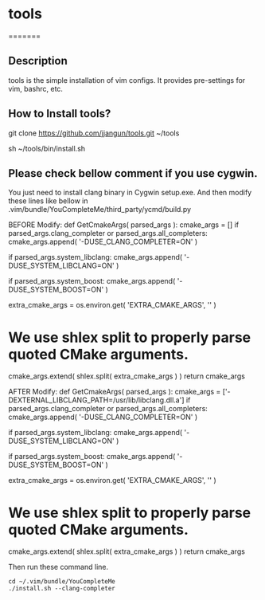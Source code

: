 # tools
=======

Description
-----------
tools is the simple installation of vim configs.
It provides pre-settings for vim, bashrc, etc.

How to Install tools?
-----------
git clone https://github.com/jjangun/tools.git ~/tools

sh ~/tools/bin/install.sh

Please check bellow comment if you use cygwin.
-----------
You just need to install clang binary in Cygwin setup.exe.
And then modify these lines like bellow in .vim/bundle/YouCompleteMe/third_party/ycmd/build.py

BEFORE Modify:
def GetCmakeArgs( parsed_args ):
  cmake_args = []
  if parsed_args.clang_completer or parsed_args.all_completers:
    cmake_args.append( '-DUSE_CLANG_COMPLETER=ON' )

  if parsed_args.system_libclang:
    cmake_args.append( '-DUSE_SYSTEM_LIBCLANG=ON' )

  if parsed_args.system_boost:
    cmake_args.append( '-DUSE_SYSTEM_BOOST=ON' )

  extra_cmake_args = os.environ.get( 'EXTRA_CMAKE_ARGS', '' )
  # We use shlex split to properly parse quoted CMake arguments.
  cmake_args.extend( shlex.split( extra_cmake_args ) )
  return cmake_args

AFTER Modify:
def GetCmakeArgs( parsed_args ):
  cmake_args = ['-DEXTERNAL_LIBCLANG_PATH=/usr/lib/libclang.dll.a']
  if parsed_args.clang_completer or parsed_args.all_completers:
    cmake_args.append( '-DUSE_CLANG_COMPLETER=ON' )

  if parsed_args.system_libclang:
    cmake_args.append( '-DUSE_SYSTEM_LIBCLANG=ON' )

  if parsed_args.system_boost:
    cmake_args.append( '-DUSE_SYSTEM_BOOST=ON' )

  extra_cmake_args = os.environ.get( 'EXTRA_CMAKE_ARGS', '' )
  # We use shlex split to properly parse quoted CMake arguments.
  cmake_args.extend( shlex.split( extra_cmake_args ) )
  return cmake_args

Then run these command line.

    cd ~/.vim/bundle/YouCompleteMe
    ./install.sh --clang-completer
